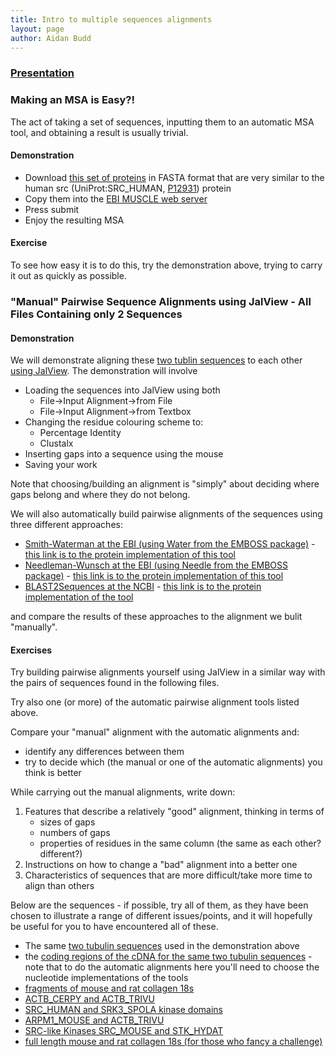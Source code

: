 ```yaml
---
title: Intro to multiple sequences alignments
layout: page
author: Aidan Budd
---
```


### [Presentation](./presentations/introToMSAs.pdf)

### Making an MSA is Easy?!

The act of taking a set of sequences, inputting them to an automatic MSA
tool, and obtaining a result is usually trivial.

#### Demonstration

- Download [this set of proteins](../commonFiles/sequences/src_human_ncbiBlastpDefaultsTop50Seqs.fasta) in FASTA format that are very similar to the human src (UniProt:SRC_HUMAN, [P12931](http://www.uniprot.org/uniprot/P12931)) protein
- Copy them into the [EBI MUSCLE web server](http://www.ebi.ac.uk/Tools/msa/muscle/)
- Press submit
- Enjoy the resulting MSA

#### Exercise

To see how easy it is to do this, try the demonstration above, trying to carry it out as quickly as possible.

### "Manual" Pairwise Sequence Alignments using JalView - All Files Containing only 2 Sequences

#### Demonstration

We will demonstrate aligning these [two tublin sequences](../commonFiles/sequences/TBA1A_HUMAN_vs_TBA_ENCCU.fasta) to each other [using JalView](./usingJalview.html). The demonstration will involve

- Loading the sequences into JalView using both
    - File-&gt;Input Alignment-&gt;from File
    - File-&gt;Input Alignment-&gt;from Textbox
- Changing the residue colouring scheme to:
    - Percentage Identity
    - Clustalx
- Inserting gaps into a sequence using the mouse
- Saving your work

Note that choosing/building an alignment is "simply" about deciding where gaps belong and where they do not belong.

We will also automatically build pairwise alignments of the sequences using three different approaches:

- [Smith-Waterman at the EBI (using Water from the EMBOSS package)](http://www.ebi.ac.uk/Tools/psa/) - [this link is to the protein implementation of this tool](http://www.ebi.ac.uk/Tools/psa/emboss_water/)
- [Needleman-Wunsch at the EBI (using Needle from the EMBOSS package)](http://www.ebi.ac.uk/Tools/psa/) - [this link is to the protein implementation of this tool](http://www.ebi.ac.uk/Tools/psa/emboss_needle/index.html)
- [BLAST2Sequences at the NCBI](http://blast.ncbi.nlm.nih.gov/Blast.cgi) - [this link is to the protein implementation of the tool](http://blast.ncbi.nlm.nih.gov/Blast.cgi?PROGRAM=blastp&BLAST_PROGRAMS=blastp&PAGE_TYPE=BlastSearch&SHOW_DEFAULTS=on&LINK_LOC=blasthome)

and compare the results of these approaches to the alignment we bulit "manually".

#### Exercises

Try building pairwise alignments yourself using JalView in a similar way with the pairs of sequences found in the following files.

Try also one (or more) of the automatic pairwise alignment tools listed
above.

Compare your "manual" alignment with the automatic alignments and:

- identify any differences between them
- try to decide which (the manual or one of the automatic alignments) you think is better

While carrying out the manual alignments, write down:

1. Features that describe a relatively "good" alignment, thinking in
    terms of
    - sizes of gaps
    - numbers of gaps
    - properties of residues in the same column (the same as each other? different?)
2.  Instructions on how to change a "bad" alignment into a better one
3.  Characteristics of sequences that are more difficult/take more time to align than others

Below are the sequences - if possible, try all of them, as they have been chosen to illustrate a range of different issues/points, and it will hopefully be useful for you to have encountered all of these.

- The same [two tubulin sequences](../commonFiles/sequences/TBA1A_HUMAN_vs_TBA_ENCCU.fasta) used in the demonstration above
- the [coding regions of the cDNA for the same two tubulin sequences](../commonFiles/sequences/TBA_ENCCU_vs_TBA1A_HUMAN_nucleotideSeqs.fasta) - note that to do the automatic alignments here you'll need to choose the nucleotide implementations of the tools
- [fragments of mouse and rat collagen 18s](../commonFiles/sequences/rat_mouse_collagen18_fragments_1.fasta)
- [ACTB\_CERPY and ACTB\_TRIVU](../commonFiles/sequences/ACTB_CERPY_vs_ACTB_TRIVU_fullLength.fasta)
- [SRC\_HUMAN and SRK3\_SPOLA](../commonFiles/sequences/SRC_HUMAN_vs_SRK3_SPOLA_55id_1gap.fasta)[ kinase domains](../commonFiles/sequences/SRC_HUMAN_vs_SRK3_SPOLA_55id_1gap.fasta)
- [ARPM1\_MOUSE and ACTB\_TRIVU](../commonFiles/sequences/ACTB_TRIVU_vs_ARPM1_MOUSE_id47_6gaps.fasta)
- [SRC-like Kinases SRC\_MOUSE and STK\_HYDAT](../commonFiles/sequences/SRC_MOUSE_vs_STK_HYDAT_SH3.fasta)
- [full length mouse and rat collagen 18s (for those who fancy a challenge)](../commonFiles/sequences/rat_mouse_collagen18_fullLength.fasta)